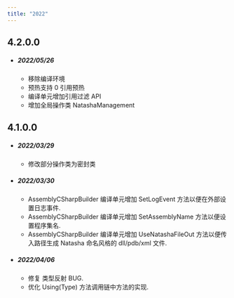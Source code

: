 ```yaml
---
title: "2022"
---  
```


## 4.2.0.0

 - ##### 2022/05/26
   - 移除编译环境
   - 预热支持 0 引用预热
   - 编译单元增加引用过滤 API
   - 增加全局操作类 NatashaManagement


## 4.1.0.0

 - ##### 2022/03/29

   - 修改部分操作类为密封类
 
 - ##### 2022/03/30

   - AssemblyCSharpBuilder 编译单元增加 SetLogEvent 方法以便在外部设置日志事件.
   - AssemblyCSharpBuilder 编译单元增加 SetAssemblyName 方法以便设置程序集名.
   - AssemblyCSharpBuilder 编译单元增加 UseNatashaFileOut 方法以便传入路径生成 Natasha 命名风格的 dll/pdb/xml 文件.

 - ##### 2022/04/06

   - 修复 类型反射 BUG.
   - 优化 Using(Type) 方法调用链中方法的实现.